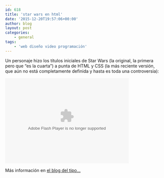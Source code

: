 ```yaml
---
id: 618
title: 'star wars en html'
date: '2015-12-20T19:57:06+00:00'
author: blog
layout: post
categories:
    - general
tags:
    - 'web diseño video programación'
---
```


Un personaje hizo los títulos iniciales de Star Wars (la original, la primera pero que “es la cuarta”) a punta de HTML y CSS (la más reciente versión, que aún no está completamente definida y hasta es toda una controversia):

<embed allowfullscreen="true" bgcolor="#000000" flashvars="intl_lang=en-us&photo_secret=20fe070bb4&photo_id=4291686625" height="276" src="http://www.flickr.com/apps/video/stewart.swf?v=71377" type="application/x-shockwave-flash" width="400">

Más información en [el blog del tipo…](http://blog.gesteves.com/post/261593774/im-done-star-wars-opening-crawl-using-only-html)